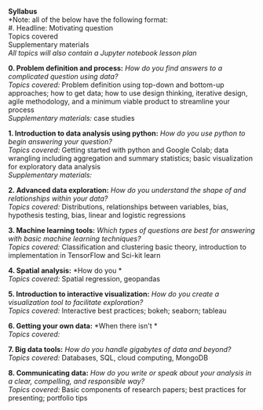 **Syllabus**  
*Note: all of the below have the following format:  
#. Headline: Motivating question  
Topics covered  
Supplementary materials  
*All topics will also contain a Jupyter notebook lesson plan*

**0. Problem definition and process:** *How do you find answers to a complicated question using data?*  
*Topics covered:* Problem definition using top-down and bottom-up approaches; how to get data; how to use design thinking, iterative design, agile methodology, and a minimum viable product to streamline your process  
*Supplementary materials:* case studies  
  
**1. Introduction to data analysis using python:** *How do you use python to begin answering your question?*  
*Topics covered:* Getting started with python and Google Colab; data wrangling including aggregation and summary statistics; basic visualization for exploratory data analysis  
*Supplementary materials:*   
  
**2. Advanced data exploration:** *How do you understand the shape of and relationships within your data?*  
*Topics covered:* Distributions, relationships between variables, bias, hypothesis testing, bias, linear and logistic regressions  
  
**3. Machine learning tools:** *Which types of questions are best for answering with basic machine learning techniques?*  
*Topics covered:* Classification and clustering basic theory, introduction to implementation in TensorFlow and Sci-kit learn  
  
**4. Spatial analysis:** *How do you *  
*Topics covered:* Spatial regression, geopandas  
  
**5. Introduction to interactive visualization:** *How do you create a visualization tool to facilitate exploration?*  
*Topics covered:* Interactive best practices; bokeh; seaborn; tableau  
  
**6. Getting your own data:** *When there isn't *  
*Topics covered:*  
  
**7. Big data tools:** *How do you handle gigabytes of data and beyond?*  
*Topics covered:* Databases, SQL, cloud computing, MongoDB  
  
**8. Communicating data:** *How do you write or speak about your analysis in a clear, compelling, and responsible way?*  
*Topics covered:* Basic components of research papers; best practices for presenting; portfolio tips  
  
